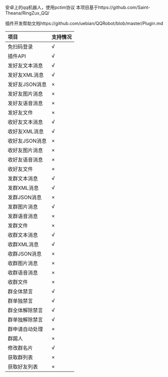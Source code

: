 安卓上的qq机器人，使用pctim协议
本项目基于https://github.com/Saint-Theana/RingZux_QQ/
 
插件开发帮助文档https://github.com/uebian/QQRobot/blob/master/Plugin.md

|项目|支持情况|
|:-|:-|
|免扫码登录|√|
|插件API|√|
|发好友文本消息|√|
|发好友XML消息|√|
|发好友JSON消息|×|
|发好友图片消息|×|
|发好友语音消息|×|
|发好友文件|×|
|收好友文本消息|√|
|收好友XML消息|√|
|收好友JSON消息|×|
|收好友图片消息|×|
|收好友语音消息|×|
|收好友文件|×|
|发群文本消息|√|
|发群XML消息|√|
|发群JSON消息|×|
|发群图片消息|√|
|发群语音消息|×|
|发群文件|×|
|收群文本消息|√|
|收群XML消息|√|
|收群JSON消息|×|
|收群图片消息|×|
|收群语音消息|×|
|收群文件|×|
|群全体禁言|√|
|群单独禁言|√|
|群全体解除禁言|√|
|群单独解除禁言|√|
|群申请自动处理|×|
|群踢人|×|
|修改群名片|√|
|获取群列表|×|
|获取好友列表|×|
